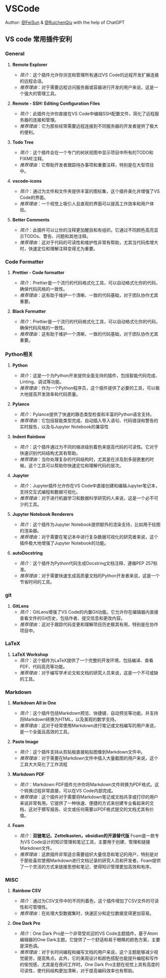 # VSCode

Author: [@FeiSun](https://github.com/FeiSun) & [@RuichenQiu](https://github.com/Iri-sated) with the help of ChatGPT

## VS code 常用插件安利

### General

1. **Remote Explorer**  
   - *简介*：这个插件允许你浏览和管理所有通过VS Code的远程开发扩展连接的远程会话。
   - *推荐理由*：对于需要远程访问服务器或容器进行开发的用户来说，这是一个强大的管理工具。

2. **Remote - SSH: Editing Configuration Files**  
   - *简介*：此插件允许你直接在VS Code中编辑SSH配置文件，简化了远程服务器的连接和管理。
   - *推荐理由*：它为那些经常需要远程连接到不同服务器的开发者提供了极大的便利。

3. **Todo Tree**  
   - *简介*：这个插件会在一个专门的树状视图中显示项目中所有的TODO和FIXME注释。
   - *推荐理由*：它帮助开发者跟踪待办事项和重要注释，特别是在大型项目中。

4. **vscode-icons**  
   - *简介*：通过为文件和文件夹提供丰富的图标集，这个插件美化并增强了VS Code的界面。
   - *推荐理由*：一个视觉上吸引人且直观的界面可以提高工作效率和用户体验。

5. **Better Comments**  
   - *简介*：此插件可以让你的注释更加醒目和有组织。它通过不同颜色高亮显示TODOs、警告、问题和其他注释。
   - *推荐理由*：这对于代码的可读性和维护性非常有帮助，尤其当代码库增大时，快速定位和理解注释变得尤为重要。


### Code Formatter

1. **Prettier - Code formatter**
   - *简介*：Prettier是一个流行的代码格式化工具，可以自动格式化你的代码，确保代码风格的一致性。
   - *推荐理由*：这有助于维护一个清晰、一致的代码基础，对于团队协作尤其重要。

2. **Black Formatter**
   - *简介*：Prettier是一个流行的代码格式化工具，可以自动格式化你的代码，确保代码风格的一致性。
   - *推荐理由*：这有助于维护一个清晰、一致的代码基础，对于团队协作尤其重要。

### Python相关

1. **Python**
   - *简介*：这是一个为Python开发提供全面支持的插件，包括智能代码完成、Linting、调试等功能。
   - *推荐理由*：作为一个Python程序员，这个插件提供了必要的工具，可以极大地提高开发效率和代码质量。

2. **Pylance**
   - *简介*：Pylance提供了快速的静态类型检查和丰富的Python语言支持。
   - *推荐理由*：它包括智能类型完成、自动插入导入语句、代码错误和警告的实时报告，以及与Jupyter Notebook的兼容性

3. **Indent Rainbow**  
   - *简介*：这个插件通过为不同的缩进级别着色来提高代码的可读性。它对于快速识别代码结构尤其有帮助。
   - *推荐理由*：当你处理复杂的代码结构时，尤其是在涉及到多层嵌套的时候，这个工具可以帮助你快速定位和理解代码的层次。

4. **Jupyter**
   - *简介*：Jupyter插件允许你在VS Code中直接创建和编辑Jupyter笔记本，支持交互式编程和数据可视化。
   - *推荐理由*：对于进行机器学习和数据科学研究的人来说，这是一个必不可少的工具。

5. **Jupyter Notebook Renderers**  
   - *简介*：这个插件为Jupyter Notebook提供额外的渲染支持，比如用于绘图的渲染器。
   - *推荐理由*：对于需要在笔记本中进行复杂数据可视化的研究者来说，这个插件极大地增强了Jupyter Notebook的功能。

6. **autoDocstring**  
   - *简介*：这个插件为Python代码生成Docstring文档注释，遵循PEP 257标准。
   - *推荐理由*：对于需要快速生成高质量文档的Python开发者来说，这是一个节省时间的工具。

### git

1. **GitLens**
   - *简介*：GitLens增强了VS Code的内置Git功能。它允许你在编辑器内直接查看文件的Git历史，包括作者、提交信息和更改内容。
   - *推荐理由*：这对于跟踪代码变更和理解项目历史极其有用，特别是在协作项目中。


### LaTeX

1. **LaTeX Workshop**  
   - *简介*：这个插件为LaTeX提供了一个完整的开发环境，包括编译、查看PDF、代码高亮等功能。
   - *推荐理由*：对于编写学术论文和文档的研究人员来说，这是一个不可或缺的工具。


### Markdown

1. **Markdown All in One**

   - *简介*：这个插件包括Markdown预览、快捷键、自动预览等功能，并支持将Markdown转换为HTML，以及美观的数学支持。
   - *推荐理由*：这对于经常使用Markdown进行笔记或文档编写的用户来说，是一个全面且高效的工具​​。

2. **Paste Image**
   - *简介*：这个插件支持从剪贴板直接粘贴图像到Markdown文件中。
   - *推荐理由*：对于需要在Markdown文件中插入大量截图的用户来说，这个工具大大简化了工作流程

3. **Markdown PDF**
   - *简介*：Markdown PDF插件允许你将Markdown文件转换为PDF格式。这个转换过程非常直接，可以在VS Code内部完成。
   - *推荐理由*：这个插件对于需要将Markdown笔记或文档共享或打印的用户来说非常有用。它提供了一种快速、便捷的方式来创建专业看起来的文档，这对于撰写报告、论文或任何需要以PDF格式提交的文档尤其有价值。

4. **Foam**
   - *简介*：**双链笔记、Zettelkasten，obsidian的开源替代版** Foam是一款专为VS Code设计的知识管理和笔记工具，主要用于创建、管理和链接Markdown文件。
   - *推荐理由*：这款插件非常适合需要组织大量信息和笔记的用户，特别是对于那些喜欢使用Markdown进行文档记录的研究人员和开发者。Foam提供了一个灵活的方式来链接思想和笔记，使得知识管理更加高效和有序。

### MISC

1. **Rainbow CSV**  
   - *简介*：通过为CSV文件中的不同列着色，这个插件增加了CSV文件的可读性和可管理性。
   - *推荐理由*：在处理大型数据集时，快速区分和定位数据变得更加容易。

2. **One Dark Pro**
   - *简介*：One Dark Pro是一个非常受欢迎的VS Code主题插件，基于Atom编辑器的One Dark主题。它提供了一个舒适和易于眼睛的颜色方案，主要是深色调。
   - *推荐理由*：对于长时间编程和编写文档的用户来说，这个主题能够减少视觉疲劳，提高焦点。此外，它的美观设计和颜色搭配也能提升编程和写作的愉悦感，尤其是在夜间工作时。One Dark Pro主题在视觉上具有高度的可读性，使代码结构更加清晰，对于提高编码效率也有帮助。